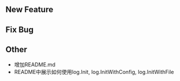 ## New Feature

## Fix Bug

## Other

+ 增加README.md
+ README中展示如何使用log.Init, log.InitWithConfig, log.InitWithFile
